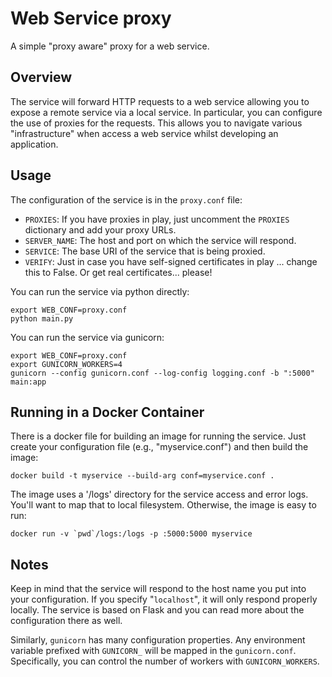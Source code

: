 # Web Service proxy

A simple "proxy aware" proxy for a web service.

## Overview

The service will forward HTTP requests to a web service allowing you to expose a remote service
via a local service.  In particular, you can configure the use of proxies for the
requests.  This allows you to navigate various "infrastructure" when access a web
service whilst developing an application.

## Usage

The configuration of the service is in the `proxy.conf` file:

 * `PROXIES`:  If you have proxies in play, just uncomment the `PROXIES` dictionary and add your proxy URLs.
 * `SERVER_NAME`: The host and port on which the service will respond.
 * `SERVICE`: The base URI of the service that is being proxied.
 * `VERIFY`: Just in case you have self-signed certificates in play ... change this to False.  Or get real certificates... please!

You can run the service via python directly:

```
export WEB_CONF=proxy.conf
python main.py
```

You can run the service via gunicorn:

```
export WEB_CONF=proxy.conf
export GUNICORN_WORKERS=4
gunicorn --config gunicorn.conf --log-config logging.conf -b ":5000" main:app
```

## Running in a Docker Container

There is a docker file for building an image for running the service.  Just create your configuration file (e.g., "myservice.conf") and then build the image:

```
docker build -t myservice --build-arg conf=myservice.conf .
```

The image uses a '/logs' directory for the service access and error logs. You'll want to map that to local filesystem.  Otherwise, the image is easy to run:

```
docker run -v `pwd`/logs:/logs -p :5000:5000 myservice
```

## Notes

Keep in mind that the service will respond to the host name you put into your configuration. If
you specify "`localhost`", it will only respond properly locally.  The service is based on Flask and you can read more about the configuration there as well.

Similarly, `gunicorn` has many configuration properties.  Any environment variable prefixed with `GUNICORN_` will be mapped in the `gunicorn.conf`.  Specifically, you can control the
number of workers with `GUNICORN_WORKERS`.
